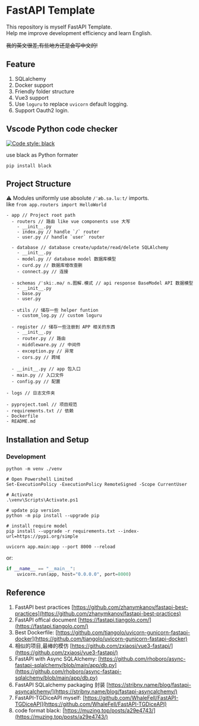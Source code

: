 # FastAPI Template

This repository is myself FastAPI Template.  
Help me improve development efficiency and learn English.  

~~我的英文很差,有些地方还是会写中文的!~~

## Feature

1. SQLalchemy
2. Docker support
3. Friendly folder structure
4. Vue3 support
5. Use `loguru` to replace `uvicorn` default logging.
6. Support Oauth2 login.

## Vscode Python code checker

[![Code style: black](https://img.shields.io/badge/code%20style-black-000000.svg)](https://github.com/psf/black)

use black as Python formater

```shell
pip install black
```

## Project Structure

⚠ Modules uniformly use absolute `/ˈæb.sə.luːt/` imports.  
like `from app.routers import HelloWorld`

```text
- app // Project root path
  - routers // 路由 like vue components use 大写
    - __init__.py
    - index.py // handle `/` router
    - user.py // handle `user` router 
  
  - database // database create/update/read/delete SQLAlchemy
    - __init__.py
    - model.py // database model 数据库模型
    - curd.py // 数据库增改查删
    - connect.py // 连接

  - schemas /ˈskiː.mə/ n.图解.模式 // api response BaseModel API 数据模型
    - __init__.py
    - base.py
    - user.py

  - utils // 储存一些 helper funtion
    - custom_log.py // custom loguru

  - register // 储存一些注册到 APP 相关的东西
    - __init__.py
    - router.py // 路由
    - middleware.py // 中间件
    - exception.py // 异常
    - cors.py // 跨域
    
  - __init__.py // app 包入口
  - main.py // 入口文件
  - config.py // 配置

- logs // 日志文件夹

- pyproject.toml // 项目规范
- requirements.txt // 依赖
- Dockerfile
- README.md

```

## Installation and Setup

### Development

```shell
python -m venv ./venv

# Open Powershell Limited
Set-ExecutionPolicy -ExecutionPolicy RemoteSigned -Scope CurrentUser

# Activate
.\venv\Scripts\Activate.ps1

# update pip version
python -m pip install --upgrade pip

# install require model
pip install --upgrade -r requirements.txt --index-url=https://pypi.org/simple

uvicorn app.main:app --port 8000 --reload
```

or:

```python
if __name__ == "__main__":
    uvicorn.run(app, host="0.0.0.0", port=8000)
```

## Reference

1. FastAPI best practices [https://github.com/zhanymkanov/fastapi-best-practices](https://github.com/zhanymkanov/fastapi-best-practices)
2. FastAPI offical document [https://fastapi.tiangolo.com/](https://fastapi.tiangolo.com/)
3. Best Dockerfile: [https://github.com/tiangolo/uvicorn-gunicorn-fastapi-docker](https://github.com/tiangolo/uvicorn-gunicorn-fastapi-docker)
4. 相似的项目,最棒的模仿 [https://github.com/zxiaosi/vue3-fastapi/](https://github.com/zxiaosi/vue3-fastapi/)
5. FastAPI with Async SQLAlchemy: [https://github.com/rhoboro/async-fastapi-sqlalchemy/blob/main/app/db.py](https://github.com/rhoboro/async-fastapi-sqlalchemy/blob/main/app/db.py)
6. FastAPI SQLalchemy packaging 封装 [https://stribny.name/blog/fastapi-asyncalchemy/](https://stribny.name/blog/fastapi-asyncalchemy/)
7. FastAPI-TGDiceAPI myself: [https://github.com/WhaleFell/FastAPI-TGDiceAPI](https://github.com/WhaleFell/FastAPI-TGDiceAPI)
8. code format black: [https://muzing.top/posts/a29e4743/](https://muzing.top/posts/a29e4743/)
